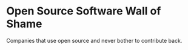# Open Source Software Wall of Shame

Companies that use open source and never bother to contribute back.


